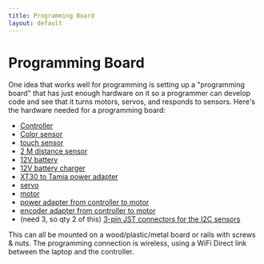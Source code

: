 ```yaml
---
title: Programming Board
layout: default
---
```


# Programming Board
One idea that works well for programming is setting up a "programming board" that has just enough hardware on it so a programmer can develop code and see that it turns motors, servos, and responds to sensors. Here's the hardware needed for a programming board:
- [Controller](https://www.revrobotics.com/rev-31-1595/)
- [Color sensor](https://www.revrobotics.com/rev-31-1557/)
- [touch sensor](https://www.revrobotics.com/rev-31-1425/)
- [2 M distance sensor](https://www.revrobotics.com/rev-31-1505/)
- [12V battery](https://www.servocity.com/matrix-12v-3000mah-nimh-battery/)
- [12V battery charger](https://www.servocity.com/12v-nimh-nicad-smart-battery-charger-with-tamiya-connector/)
- [XT30 to Tamia power adapter](https://www.servocity.com/xt30-to-tamiya-adaptor/)
- [servo](https://www.servocity.com/2000-series-dual-mode-servo-25-2/)
- [motor](https://www.servocity.com/5202-series-yellow-jacket-planetary-gear-motor-26-9-1-ratio-223-rpm-3-3-5v-encoder/)
- [power adapter from controller to motor](https://www.servocity.com/2-pin-jst-vh-to-3-5-mm-female-bullet-adaptor/)
- [encoder adapter from controller to motor](https://www.servocity.com/4-pos-jst-ph-mh-fc-to-4-pos-jst-xh-mh-fc-adaptor-300mm-length/)
- (need 3, so qty 2 of this) [3-pin JST connectors for the I2C sensors](https://www.revrobotics.com/jst-ph-3-pin-communication-cable-2-pack/)

This can all be mounted on a wood/plastic/metal board or rails with screws & nuts.  The programming connection is wireless, using a WiFi Direct link between the laptop and the controller.